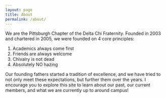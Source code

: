 ```yaml
---
layout: page
title: About
permalink: /about/
---
```


We are the  Pittsburgh Chapter of the Delta Chi Fraternity. Founded in 2003 and chartered in 2005, we were founded on 4 core principles:

1.  Academics always come first
2.  Friends are always welcome
3.  Chivalry is not dead
4.  Absolutely NO hazing
	
Our founding fathers started a tradition of excellence, and we have tried to not only meet these expectations, but further them over the years. I encourage you to explore this
site to learn about our past, our current members, and what we are currently up to around campus!
